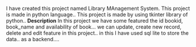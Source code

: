 I have created this project named Library MAnagement System. This project is made in python language..
This project is made by using tkinter library of python..
____________Description____________
In this project we have some featured the id bookid, book_name and availability of book... we can update, create new record, delete and edit feature in this project..
 in this I have used sql lite to store the data.. as a backend....
